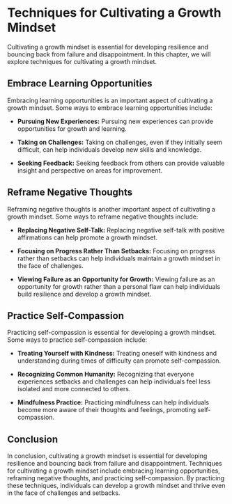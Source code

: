 Techniques for Cultivating a Growth Mindset
====================================================================================

Cultivating a growth mindset is essential for developing resilience and bouncing back from failure and disappointment. In this chapter, we will explore techniques for cultivating a growth mindset.

Embrace Learning Opportunities
------------------------------

Embracing learning opportunities is an important aspect of cultivating a growth mindset. Some ways to embrace learning opportunities include:

* **Pursuing New Experiences:** Pursuing new experiences can provide opportunities for growth and learning.

* **Taking on Challenges:** Taking on challenges, even if they initially seem difficult, can help individuals develop new skills and knowledge.

* **Seeking Feedback:** Seeking feedback from others can provide valuable insight and perspective on areas for improvement.

Reframe Negative Thoughts
-------------------------

Reframing negative thoughts is another important aspect of cultivating a growth mindset. Some ways to reframe negative thoughts include:

* **Replacing Negative Self-Talk:** Replacing negative self-talk with positive affirmations can help promote a growth mindset.

* **Focusing on Progress Rather Than Setbacks:** Focusing on progress rather than setbacks can help individuals maintain a growth mindset in the face of challenges.

* **Viewing Failure as an Opportunity for Growth:** Viewing failure as an opportunity for growth rather than a personal flaw can help individuals build resilience and develop a growth mindset.

Practice Self-Compassion
------------------------

Practicing self-compassion is essential for developing a growth mindset. Some ways to practice self-compassion include:

* **Treating Yourself with Kindness:** Treating oneself with kindness and understanding during times of difficulty can promote self-compassion.

* **Recognizing Common Humanity:** Recognizing that everyone experiences setbacks and challenges can help individuals feel less isolated and more connected to others.

* **Mindfulness Practice:** Practicing mindfulness can help individuals become more aware of their thoughts and feelings, promoting self-compassion.

Conclusion
----------

In conclusion, cultivating a growth mindset is essential for developing resilience and bouncing back from failure and disappointment. Techniques for cultivating a growth mindset include embracing learning opportunities, reframing negative thoughts, and practicing self-compassion. By practicing these techniques, individuals can develop a growth mindset and thrive even in the face of challenges and setbacks.
